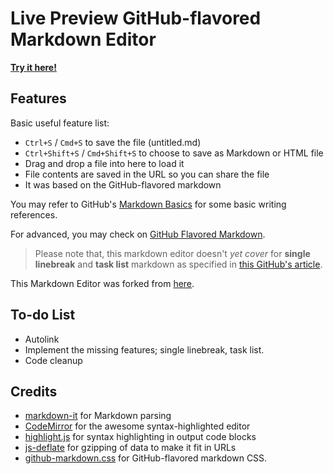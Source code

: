 # Live Preview GitHub-flavored Markdown Editor

[**Try it here!**](http://marksanghoonkim.github.io/markdown-editor)

## Features

Basic useful feature list:

 * `Ctrl+S` / `Cmd+S` to save the file (untitled.md)
 * `Ctrl+Shift+S` / `Cmd+Shift+S` to choose to save as Markdown or HTML file
 * Drag and drop a file into here to load it
 * File contents are saved in the URL so you can share the file
 * It was based on the GitHub-flavored markdown

You may refer to GitHub's [Markdown Basics](https://help.github.com/articles/markdown-basics/) for some basic writing references.

For advanced, you may check on [GitHub Flavored Markdown](https://help.github.com/articles/github-flavored-markdown/).

> Please note that, this markdown editor doesn't _yet cover_ for **single linebreak** and **task list** markdown as specified in [this GitHub's article](https://help.github.com/articles/writing-on-github/).

This Markdown Editor was forked from [here](https://github.com/jbt/markdown-editor).

## To-do List

* Autolink
* Implement the missing features; single linebreak, task list.
* Code cleanup

## Credits

* [markdown-it](https://github.com/markdown-it/markdown-it) for Markdown parsing
* [CodeMirror](http://codemirror.net/) for the awesome syntax-highlighted editor
* [highlight.js](http://softwaremaniacs.org/soft/highlight/en/) for syntax highlighting in output code blocks
* [js-deflate](https://github.com/dankogai/js-deflate) for gzipping of data to make it fit in URLs
* [github-markdown.css](https://github.com/sindresorhus/github-markdown-css) for GitHub-flavored markdown CSS.